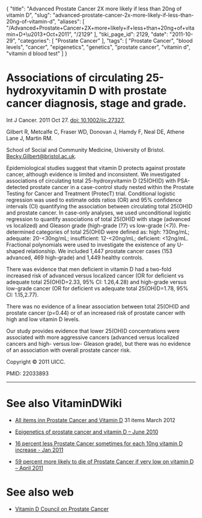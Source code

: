{
    "title": "Advanced Prostate Cancer 2X more likely if less than 20ng of vitamin D",
    "slug": "advanced-prostate-cancer-2x-more-likely-if-less-than-20ng-of-vitamin-d",
    "aliases": [
        "/Advanced+Prostate+Cancer+2X+more+likely+if+less+than+20ng+of+vitamin+D+\u2013+Oct+2011",
        "/2129"
    ],
    "tiki_page_id": 2129,
    "date": "2011-10-29",
    "categories": [
        "Prostate Cancer"
    ],
    "tags": [
        "Prostate Cancer",
        "blood levels",
        "cancer",
        "epigenetics",
        "genetics",
        "prostate cancer",
        "vitamin d",
        "vitamin d blood test"
    ]
}


# Associations of circulating 25-hydroxyvitamin D with prostate cancer diagnosis, stage and grade.

Int J Cancer. 2011 Oct 27. [doi: 10.1002/ijc.27327.](https://doi.org/10.1002/ijc.27327.) 

Gilbert R, Metcalfe C, Fraser WD, Donovan J, Hamdy F, Neal DE, Athene Lane J, Martin RM.

School of Social and Community Medicine, University of Bristol. Becky.Gilbert@bristol.ac.uk.

Epidemiological studies suggest that vitamin D protects against prostate cancer, although evidence is limited and inconsistent. We investigated associations of circulating total 25-hydroxyvitamin D (25(OH)D) with PSA-detected prostate cancer in a case-control study nested within the Prostate Testing for Cancer and Treatment (ProtecT) trial. Conditional logistic regression was used to estimate odds ratios (OR) and 95% confidence intervals (CI) quantifying the association between circulating total 25(OH)D and prostate cancer. In case-only analyses, we used unconditional logistic regression to quantify associations of total 25(OH)D with stage (advanced vs localized) and Gleason grade (high-grade (?7) vs low-grade (<7)). Pre-determined categories of total 25(OH)D were defined as: high: ?30ng/mL; adequate: 20-<30ng/mL; insufficient: 12-<20ng/mL; deficient: <12ng/mL. Fractional polynomials were used to investigate the existence of any U-shaped relationship. We included 1,447 prostate cancer cases (153 advanced, 469 high-grade) and 1,449 healthy controls. 

There was evidence that men deficient in vitamin D had a two-fold increased risk of advanced versus localized cancer (OR for deficient vs adequate total 25(OH)D=2.33, 95% CI: 1.26,4.28) and high-grade versus low-grade cancer (OR for deficient vs adequate total 25(OH)D=1.78, 95% CI: 1.15,2.77). 

There was no evidence of a linear association between total 25(OH)D and prostate cancer (p=0.44) or of an increased risk of prostate cancer with high and low vitamin D levels. 

Our study provides evidence that lower 25(OH)D concentrations were associated with more aggressive cancers (advanced versus localized cancers and high- versus low- Gleason grade), but there was no evidence of an association with overall prostate cancer risk.

Copyright © 2011 UICC.

PMID: 22033893

- - - - - - - - - - 

# See also VitaminDWiki

* [All items inn Prostate Cancer and Vitamin D](https://www.VitaminDWiki.com/tiki-browse_categories.php?parentId=43&sort_mode=created_desc) 31 items March 2012

* [Epigenetics of prostate cancer and vitamin D – June 2010](/posts/epigenetics-of-prostate-cancer-and-vitamin-d)

* [16 percent less Prostate Cancer sometimes for each 10ng vitamin D increase - Jan 2011](/tags/16-percent-less-prostate-cancer-sometimes-for-each-10ng-vitamin-d-increase-jan-2011.html)

* [59 percent more likely to die of Prostate Cancer if very low on vitamin D – April 2011](/posts/59-percent-more-likely-to-die-of-prostate-cancer-if-very-low-on-vitamin-d)

# See also web

* [Vitamin D Council on Prostate Cancer](http://www.vitamindcouncil.org/health-conditions/cancer/prostate-cancer/)